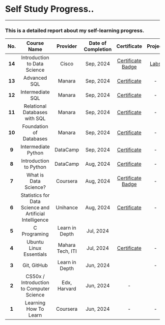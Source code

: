 # Self Study Progress..

---

### This is a detailed report about my self-learning progress.

| **No.** |                     **Course Name**                     |   **Provider**   | **Date of Completion** |                                                                               **Certificate**                                                                              |                                **Project**                               |
|:-------:|:-------------------------------------------------------:|:----------------:|:----------------------:|:--------------------------------------------------------------------------------------------------------------------------------------------------------------------------:|:------------------------------------------------------------------------:|
|  **14** |               Introduction to Data Science              |       Cisco      |        Sep, 2024       | [Certificate](Certificates/Introduction_to_Data_Science_Badge20240927-7-alc552.pdf) [Badge](https://www.credly.com/badges/61edb1e9-d1ae-4aa1-817e-a806fd56b0e5/public_url) | [Labs](https://github.com/mahmoudkoutait/intro_to_data_science_labs.git) |
|  **13** |                       Advanced SQL                      |      Manara      |        Sep, 2024       |                                                          [Certificate](Certificates/Advanced_SQL_Certificate.pdf)                                                          |                                     -                                    |
|  **12** |                     Intermediate SQL                    |      Manara      |        Sep, 2024       |                                                        [Certificate](Certificates/Intermediate_sql_certificate.pdf)                                                        |                                     -                                    |
|  **11** |              Relational Databases with SQL              |      Manara      |        Sep, 2024       |                                                  [Certificate](Certificates/Relational_databases_with_sql_certificate.pdf)                                                 |                                     -                                    |
|  **10** |                 Foundation of Databases                 |      Manara      |        Sep, 2024       |                                                     [Certificate](Certificates/Foundation_of_databases_certificate.pdf)                                                    |                                     -                                    |
|  **9**  |                   Intermediate Python                   |     DataCamp     |        Sep, 2024       |                                                       [Certificate](Certificates/intermediate_python_certificate.pdf)                                                      |                                     -                                    |
|  **8**  |                  Introduction to Python                 |     DataCamp     |        Aug, 2024       |                                                     [Certificate](Certificates/introduction_to_python_certificate.pdf)                                                     |                                     -                                    |
|  **7**  |                  What is Data Science?                  |     Coursera     |        Aug, 2024       |           [Certificate](Certificates/What_is_Data_Science_Certifiate.pdf) [Badge](https://www.credly.com/badges/e9e49b86-34b5-4a38-8318-90add3250c7a/public_url)           |                                     -                                    |
|  **6**  | Statistics for Data Science and Artificial Intelligence |     Unihance     |        Aug, 2024       |                                                 [Certificate](Certificates/statistics_for_data_science_certificate_en.pdf)                                                 |                                     -                                    |
|  **5**  |                       C Programing                      |  Learn in Depth  |        Jul, 2024       |                                                                                                                                                                            |                                                                          |
|  **4**  |                 Ubuntu Linux Essentials                 | Mahara Tech, ITI |        Jul, 2024       |                                             [Certificate](Certificates/mlang_enCourse_Certificate_Enmlangmlang_ar___mlang.pdf)                                             |                                     -                                    |
|  **3**  |                       Git, GitHub                       |  Learn in Depth  |        Jun, 2024       |                                                                                                                                                                            |                                     -                                    |
|  **2**  |         CS50x / Introduction to Computer Science        |   Edx, Harvard   |        Jun, 2024       |                                                                                      -                                                                                     |                                                                          |
|  **1**  |                  Learning How To Learn                  |     Coursera     |        Jun, 2024       |                                                                                      -                                                                                     |                                     -                                    |